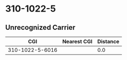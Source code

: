 # 310-1022-5
## Unrecognized Carrier


| CGI | Nearest CGI | Distance |
|-----|-------------|----------|
| 310-1022-5-6016 |  | 0.0 |
